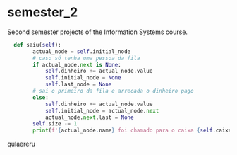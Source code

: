 # semester_2

Second semester projects of the Information Systems course.

```python
  def saiu(self):
        actual_node = self.initial_node
        # caso só tenha uma pessoa da fila
        if actual_node.next is None:
            self.dinheiro += actual_node.value
            self.initial_node = None
            self.last_node = None
        # sai o primeiro da fila e arrecada o dinheiro pago
        else:
            self.dinheiro += actual_node.value
            self.initial_node = actual_node.next
            actual_node.next.last = None
        self.size -= 1
        print(f'{actual_node.name} foi chamado para o caixa {self.caixa}')
```

qulaereru
